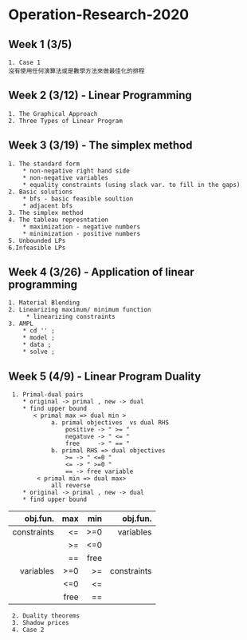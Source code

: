 # Operation-Research-2020
## Week 1 (3/5)
    1. Case 1
    沒有使用任何演算法或是數學方法來做最佳化的排程
## Week 2 (3/12) - Linear Programming
    1. The Graphical Approach
    2. Three Types of Linear Program     
## Week 3 (3/19) - The simplex method
    1. The standard form
        * non-negative right hand side
        * non-negative variables
        * equality constraints (using slack var. to fill in the gaps)
    2. Basic solutions
        * bfs - basic feasible soultion 
        * adjacent bfs
    3. The simplex method
    4. The tableau represntation
        * maximization - negative numbers
        * minimization - positive numbers
    5. Unbounded LPs
    6.Infeasible LPs
## Week 4 (3/26) - Application of linear programming
    1. Material Blending
    2. Linearizing maximum/ minimum function
         * linearizing constraints
    3. AMPL
        * cd '' ;
        * model ;
        * data ;
        * solve ;

## Week 5 (4/9) - Linear Program Duality
     1. Primal-dual pairs
        * original -> primal , new -> dual
        * find upper bound
           < primal max => dual min >
                a. primal objectives  vs dual RHS
                    positive -> " >= " 
                    negatuve -> " <= "
                    free     -> " == "
                b. primal RHS => dual objectives
                    >= -> " <=0 "
                    <= -> " >=0 "
                    == -> free variable
            < primal min => dual max>
                all reverse
        * original -> primal , new -> dual
        * find upper bound
| obj.fun. | max | min | obj.fun. |
|---------:|----:|----:|---------:|
| constraints | <= | >=0 | variables |
|             | >= | <=0 |           |
|             | == | free |          |
| variables   | >=0 | >= | constraints |
|             | <=0 | <= |             |
|             | free | == |            |

     2. Duality theorems
     3. Shadow prices
     4. Case 2
